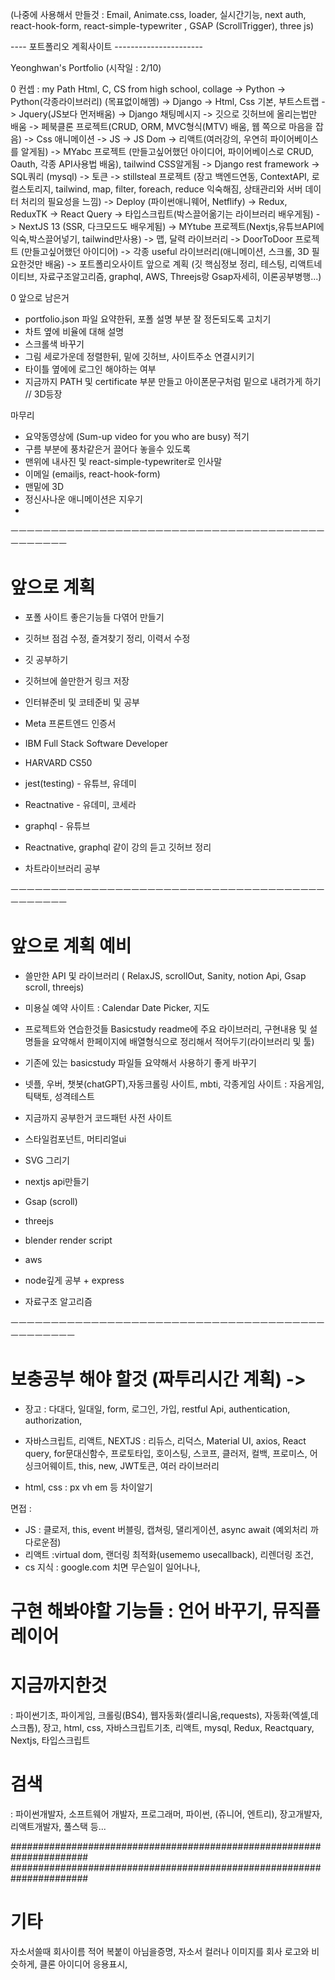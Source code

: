 (나중에 사용해서 만들것 :   Email, Animate.css, loader, 실시간기능, next auth, react-hook-form, react-simple-typewriter , GSAP (ScrollTrigger), three js)

---- 포트폴리오 계획사이트 ----------------------

Yeonghwan's Portfolio (시작일 : 2/10)

0 컨셉 : my Path
Html, C, CS from high school, collage -> Python -> Python(각종라이브러리) (목표없이해멤) -> Django -> Html, Css 기본, 부트스트랩 -> Jquery(JS보다 먼저배움) -> Django 채팅메시지 -> 
깃으로 깃허브에 올리는법만 배움 -> 페북클론 프로젝트(CRUD, ORM, MVC형식(MTV) 배움, 웹 쪽으로 마음을 잡음) -> Css 애니메이션 -> JS -> JS Dom -> 리액트(여러강의, 우연히 파이어베이스를 알게됨) -> MYabc 프로젝트 
(만들고싶어했던 아이디어, 파이어베이스로 CRUD, Oauth, 각종 API사용법 배움), tailwind CSS알게됨 -> Django rest framework -> SQL쿼리 (mysql) -> 토큰 -> stillsteal 프로젝트 (장고 백엔드연동, 
ContextAPI, 로컬스토리지, tailwind, map, filter, foreach, reduce 익숙해짐, 상태관리와 서버 데이터 처리의 필요성을 느낌) -> Deploy (파이썬애니웨어, Netflify) -> Redux, ReduxTK -> React Query 
-> 타입스크립트(박스끌어옮기는 라이브러리 배우게됨) -> NextJS 13 (SSR, 다크모드도 배우게됨) -> MYtube 프로젝트(Nextjs,유튜브API에 익숙,박스끌어넣기, tailwind만사용) -> 맵, 달력 라이브러리
-> DoorToDoor 프로젝트 (만들고싶어했던 아이디어) -> 각종 useful 라이브러리(애니메이션, 스크롤, 3D 필요한것만 배움) -> 포트폴리오사이트
앞으로 계획 (깃 핵심정보 정리, 테스팅, 리액트네이티브, 자료구조알고리즘, graphql, AWS, Threejs랑 Gsap자세히, 이론공부병행...)

0 앞으로 남은거
- portfolio.json 파일 요약한뒤, 포폴 설명 부분 잘 정돈되도록 고치기
- 차트 옆에 비율에 대해 설명
- 스크롤색 바꾸기
- 그림 세로가운데 정렬한뒤, 밑에 깃허브, 사이트주소 연결시키기
- 타이틀 옆에에 로그인 해야하는 여부
- 지금까지 PATH 및 certificate 부분 만들고 아이폰문구처럼 밑으로 내려가게 하기 // 3D등장

마무리
- 요약동영상에 (Sum-up video for you who are busy) 적기
- 구름 부분에 풍차같은거 끌어다 놓을수 있도록
- 맨위에 내사진 및 react-simple-typewriter로 인사말
- 이메일 (emailjs, react-hook-form)
- 맨밑에 3D
- 정신사나운 애니메이션은 지우기
- 

ㅡㅡㅡㅡㅡㅡㅡㅡㅡㅡㅡㅡㅡㅡㅡㅡㅡㅡㅡㅡㅡㅡㅡㅡㅡㅡㅡㅡㅡㅡㅡㅡㅡㅡㅡㅡㅡㅡㅡㅡㅡㅡㅡㅡㅡㅡ
# 앞으로 계획

- 포폴 사이트 좋은기능들 다엮어 만들기
- 깃허브 점검 수정, 즐겨찾기 정리, 이력서 수정
- 깃 공부하기
- 깃허브에 쓸만한거 링크 저장
- 인터뷰준비 및 코테준비 및 공부

- Meta 프론트엔드 인증서
- IBM Full Stack Software Developer
- HARVARD CS50

- jest(testing) - 유튜브, 유데미
- Reactnative - 유데미, 코세라
- graphql - 유튜브
- Reactnative, graphql 같이 강의 듣고 깃허브 정리

- 차트라이브러리 공부

ㅡㅡㅡㅡㅡㅡㅡㅡㅡㅡㅡㅡㅡㅡㅡㅡㅡㅡㅡㅡㅡㅡㅡㅡㅡㅡㅡㅡㅡㅡㅡㅡㅡㅡㅡㅡㅡㅡㅡㅡㅡㅡㅡㅡㅡㅡ
# 앞으로 계획 예비

- 쓸만한 API 및 라이브러리 ( RelaxJS, scrollOut, Sanity, notion Api, Gsap scroll,  threejs)

- 미용실 예약 사이트 : Calendar Date Picker, 지도

- 프로젝트와 연습한것들 Basicstudy readme에 주요 라이브러리, 구현내용 및 설명들을 요약해서 한페이지에 배열형식으로 정리해서 적어두기(라이브러리 및 툴)

- 기존에 있는 basicstudy 파일들 요약해서 사용하기 좋게 바꾸기

- 넷플, 우버, 챗봇(chatGPT),자동크롤링 사이트, mbti, 각종게임 사이트 : 자음게임, 틱택토, 성격테스트
- 지금까지 공부한거 코드패턴 사전 사이트

- 스타일컴포넌트, 머티리얼ui
- SVG 그리기
- nextjs api만들기
- Gsap (scroll)
- threejs
- blender render script
- aws
- node깊게 공부 + express

- 자료구조 알고리즘

ㅡㅡㅡㅡㅡㅡㅡㅡㅡㅡㅡㅡㅡㅡㅡㅡㅡㅡㅡㅡㅡㅡㅡㅡㅡㅡㅡㅡㅡㅡㅡㅡㅡㅡㅡㅡㅡㅡㅡㅡㅡㅡㅡㅡㅡㅡㅡ
# 보충공부 해야 할것 (짜투리시간 계획) -> 
- 장고 : 다대다, 일대일, form, 로그인, 가입, restful Api, authentication, authorization,
- 자바스크립트, 리액트, NEXTJS : 리듀스, 리덕스, Material UI, axios, React query, for문대신함수, 프로토타입, 호이스팅, 스코프, 클러저,
컬백, 프로미스, 어싱크어웨이트, this, new, JWT토큰, 여러 라이브러리

- html, css : px vh em 등 차이알기

면접 :
- JS : 클로저, this, event 버블링, 캡쳐링, 댈리게이션, async await (예외처리 까다로운점)
- 리액트 :virtual dom, 랜더링 최적화(usememo usecallback), 리렌더링 조건,
- cs 지식 : google.com 치면 무슨일이 일어나나, 

# 구현 해봐야할 기능들 : 언어 바꾸기, 뮤직플레이어

# 지금까지한것
: 파이썬기초, 파이게임, 크롤링(BS4), 웹자동화(셀리니움,requests), 자동화(엑셀,데스크톱),
장고, html, css, 자바스크립트기초, 리액트, mysql, Redux, Reactquary, Nextjs, 타입스크립트 

# 검색 
: 파이썬개발자, 소프트웨어 개발자, 프로그래머, 파이썬, (쥬니어, 엔트리), 장고개발자, 리액트개발자, 풀스택 등...


######################################################################
######################################################################
# 기타
자소서쓸때 회사이름 적어 복붙이 아님을증명,
자소서 컬러나 이미지를 회사 로고와 비슷하게, 클론 아이디어 응용표시,


